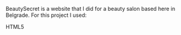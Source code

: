 BeautySecret is a website that I did for a beauty salon based here in Belgrade. For this project I used: 

HTML5
